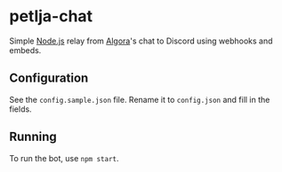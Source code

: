 # petlja-chat
Simple [Node.js](https://nodejs.org) relay from [Algora](https://algora.petlja.org)'s chat to Discord using webhooks and embeds.

## Configuration
See the `config.sample.json` file. Rename it to `config.json` and fill in the fields.

## Running
To run the bot, use `npm start`.

